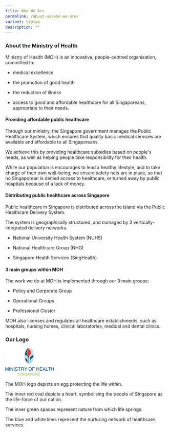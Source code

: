 ```yaml
---
title: Who We Are
permalink: /about-us/who-we-are/
variant: tiptap
description: ""
---
```

<h3><strong>About the Ministry of Health</strong></h3>
<p>Ministry of Health (MOH) is an innovative, people-centred organisation,
committed to:</p>
<ul>
<li>
<p>medical excellence</p>
</li>
<li>
<p>the promotion of good health</p>
</li>
<li>
<p>the reduction of illness</p>
</li>
<li>
<p>access to good and affordable healthcare for all Singaporeans, appropriate
to their needs.</p>
</li>
</ul>
<p></p>
<h4><strong>Providing affordable public healthcare</strong></h4>
<p>Through our ministry, the Singapore government manages the Public Healthcare
System, which ensures that quality basic medical services are available
and affordable to all Singaporeans.</p>
<p>We achieve this by providing healthcare subsidies based on people's needs,
as well as helping people take responsibility for their health.</p>
<p>While our population is encourages to lead a healthy lifestyle, and to
take charge of their own well-being, we ensure safety nets are in place,
so that no Singaporean is denied access to healthcare, or turned away by
public hospitals because of a lack of money.</p>
<h4><strong>Distributing public healthcare across Singapore</strong></h4>
<p>Public healthcare in Singapore is distributed across the island via the
Public Healthcare Delivery System.
<br>
</p>
<p>The system is geographically structured, and managed by 3 vertically-integrated
delivery networks.</p>
<ul data-tight="true" class="tight">
<li>
<p>National University Health System (NUHS)</p>
</li>
<li>
<p>National Healthcare Group (NHG)</p>
</li>
<li>
<p>Singapore Health Services (SingHealth)</p>
</li>
</ul>
<h4><strong>3 main groups within MOH</strong></h4>
<p>The work we do at MOH is implemented through our 3 main groups:</p>
<ul data-tight="true" class="tight">
<li>
<p>Policy and Corporate Group</p>
</li>
<li>
<p>Operational Groups</p>
</li>
<li>
<p>Professional Cluster</p>
</li>
</ul>
<p>MOH also licenses and regulates all healthcare establishments, such as
hospitals, nursing homes, clinical laboratories, medical and dental clinics.</p>
<h3><strong>Our Logo</strong></h3>
<p></p>
<div class="isomer-image-wrapper">
<img style="width: 30%;" height="auto" width="100%" alt="mohlogo_transparent" src="/images/MOH_Logo2.png">
</div>
<p>The MOH logo depicts an egg protecting the life within.</p>
<p>The inner red oval depicts a heart, symbolising the people of Singapore
as the life-force of our nation.</p>
<p>The inner green spaces represent nature from which life springs.</p>
<p>The blue and white lines represent the nurturing network of healthcare
services.</p>